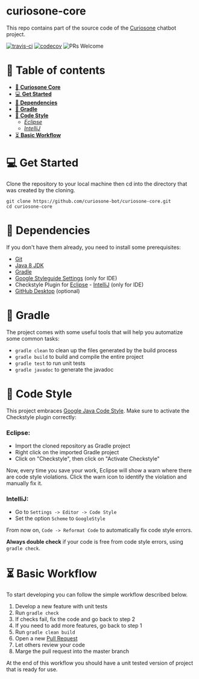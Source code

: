 # curiosone-core
This repo contains part of the source code of the [Curiosone](https://github.com/curiosone-bot/curiosone) chatbot project.

[![travis-ci](https://travis-ci.org/curiosone-bot/curiosone-core.svg?branch=master)](https://travis-ci.org/curiosone-bot/curiosone-core)
[![codecov](https://codecov.io/gh/curiosone-bot/curiosone-core/branch/master/graph/badge.svg)](https://codecov.io/gh/curiosone-bot/curiosone-core)
![PRs Welcome](https://img.shields.io/badge/PRs-welcome-brightgreen.svg)


# 📕 Table of contents
- [🖤 __Curiosone Core__](#curiosone-core)
- [💻 __Get Started__](#-get-started)
- [👾 __Dependencies__](#-dependencies)
- [🍹 __Gradle__](#-gradle)
- [👔 __Code Style__](#-code-style)
    - [_Eclipse_](#eclipse)
    - [_IntelliJ_](#intellij)
- [⏳ __Basic Workflow__](#-basic-workflow)


# 💻 Get Started
Clone the repository to your local machine then cd into
the directory that was created by the cloning.

```
git clone https://github.com/curiosone-bot/curiosone-core.git
cd curiosone-core
```


# 👾 Dependencies
If you don't have them already, you need to install some prerequisites:

* [Git](http://git-scm.com/downloads)
* [Java 8 JDK](http://www.oracle.com/technetwork/pt/java/javase/downloads/index.html)
* [Gradle](https://gradle.org/install)
* [Google Styleguide Settings](https://github.com/HPI-Information-Systems/Metanome/wiki/Installing-the-google-styleguide-settings-in-intellij-and-eclipse) (only for IDE)
* Checkstyle Plugin for [Eclipse](http://eclipse-cs.sourceforge.net/) - [IntelliJ](https://plugins.jetbrains.com/plugin/1065-checkstyle-idea) (only for IDE)
* [GitHub Desktop](https://desktop.github.com/) (optional)


# 🍹 Gradle
The project comes with some useful tools that will help you automatize some common tasks:

* `gradle clean` to clean up the files generated by the build process
* `gradle build` to build and compile the entire project
* `gradle test` to run unit tests
* `gradle javadoc` to generate the javadoc


# 👔 Code Style
This project embraces [Google Java Code Style](https://google.github.io/styleguide/javaguide.html).
Make sure to activate the Checkstyle plugin correctly:

### __Eclipse__:
  * Import the cloned repository as Gradle project
  * Right click on the imported Gradle project
  * Click on "Checkstyle", then click on "Activate Checkstyle"

Now, every time you save your work, Eclipse will show a warn where there are code style violations.
Click the warn icon to identify the violation and manually fix it.

### __IntelliJ__:
  * Go to `Settings -> Editor -> Code Style`
  * Set the option `Scheme` to `GoogleStyle`

From now on, `Code -> Reformat Code` to automatically fix code style errors.

__Always double check__ if your code is free from code style errors, using `gradle check`.


# ⏳ Basic Workflow
To start developing you can follow the simple workflow described below.

1. Develop a new feature with unit tests
2. Run `gradle check`
3. If checks fail, fix the code and go back to step 2
4. If you need to add more features, go back to step 1
5. Run `gradle clean build`
6. Open a new [Pull Request](https://github.com/curiosone-bot/curiosone-core/compare)
7. Let others review your code
8. Marge the pull request into the master branch

At the end of this workflow you should have a unit tested version of project that is ready for use.
